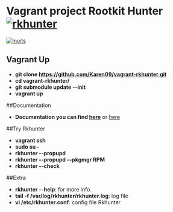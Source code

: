 # Vagrant project  Rootkit Hunter [![rkhunter](https://github.com/Karen09/vagrant-rkhunter/blob/master/docs/Rkhunter.jpg)](http://rkhunter.sourceforge.net)
[![Inuits](https://pbs.twimg.com/profile_images/2632907428/49cdc6bf20e6dfde2d8f75b1a06e2dbd_normal.png)](https://inuits.eu)

## Vagrant Up

* **git clone https://github.com/Karen09/vagrant-rkhunter.git**
* **cd vagrant-rkhunter/**
* **git submodule update --init**
* **vagrant up**

##Documentation

* **Documentation you can find [here](https://github.com/thbe/puppet-rkhunter/blob/master/README.md)** or [here](docs/README.md)

##Try Rkhunter

* **vagrant ssh**
* **sudo su -**
* **rkhunter --propupd**
* **rkhunter --propupd --pkgmgr RPM**
* **rkhunter --check**

##Extra

* **rkhunter --help**: for more info.
* **tail -f /var/log/rkhunter/rkhunter.log**: log file
* **vi /etc/rkhunter.conf**: config file Rkhunter